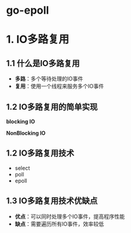 # go-epoll

# 1. IO多路复用

## 1.1 什么是IO多路复用

+ **多路**：多个等待处理的IO事件
+ **复用**：使用一个线程来服务多个IO事件

## 1.2 IO多路复用的简单实现

**blocking IO**

**NonBlocking IO**

## 1.2 IO多路复用技术

+ select
+ poll
+ epoll

## 1.3 IO多路复用技术优缺点

+ **优点**：可以同时处理多个IO事件，提高程序性能
+ **缺点**：需要遍历所有IO事件，效率较低